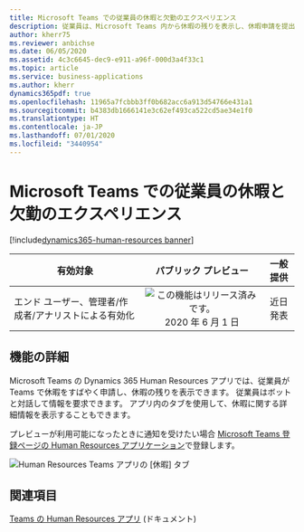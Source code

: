 ```yaml
---
title: Microsoft Teams での従業員の休暇と欠勤のエクスペリエンス
description: 従業員は、Microsoft Teams 内から休暇の残りを表示し、休暇申請を提出できます。
author: kherr75
ms.reviewer: anbichse
ms.date: 06/05/2020
ms.assetid: 4c3c6645-dec9-e911-a96f-000d3a4f33c1
ms.topic: article
ms.service: business-applications
ms.author: kherr
dynamics365pdf: true
ms.openlocfilehash: 11965a7fcbbb3ff0b682acc6a913d54766e431a1
ms.sourcegitcommit: b4383db1666141e3c62ef493ca522cd5ae34e1f0
ms.translationtype: HT
ms.contentlocale: ja-JP
ms.lasthandoff: 07/01/2020
ms.locfileid: "3440954"
---
```

# <a name="employee-leave-and-absence-experience-in-microsoft-teams"></a>Microsoft Teams での従業員の休暇と欠勤のエクスペリエンス
[!include[dynamics365-human-resources banner](../includes/dynamics365-human-resources.md)]

| 有効対象    |  パブリック プレビュー | 一般提供 | 
| ---------- | :----------: |:----------: |
|エンド ユーザー、管理者/作成者/アナリストによる有効化|![この機能はリリース済みです。](/dynamics365-release-plan/media/green-checkmark.png "この機能はリリース済みです。") 2020 年 6 月 1 日| 近日発表|






## <a name="feature-details"></a>機能の詳細
<!--feature detail start -->
Microsoft Teams の Dynamics 365 Human Resources アプリでは、従業員が Teams で休暇をすばやく申請し、休暇の残りを表示できます。 従業員はボットと対話して情報を要求できます。 アプリ内のタブを使用して、休暇に関する詳細情報を表示することもできます。 

プレビューが利用可能になったときに通知を受けたい場合 [Microsoft Teams 登録ページの Human Resources アプリケーション](https://aka.ms/d365hrteams)で登録します。
<!--feature detail end -->

![Human Resources Teams アプリの [休暇] タブ](media/hr-teams-leave-app-timeoff-tab.png "Human Resources Teams アプリの [休暇] タブ")
<!-- Picture 1 -->









## <a name="see-also"></a>関連項目

<!--docs start-->
[Teams の Human Resources アプリ](https://docs.microsoft.com/dynamics365/human-resources/hr-admin-teams-leave-app) (ドキュメント)
<!--docs end-->
